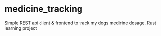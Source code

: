 # medicine_tracking
Simple REST api client &amp; frontend to track my dogs medicine dosage. Rust learning project
